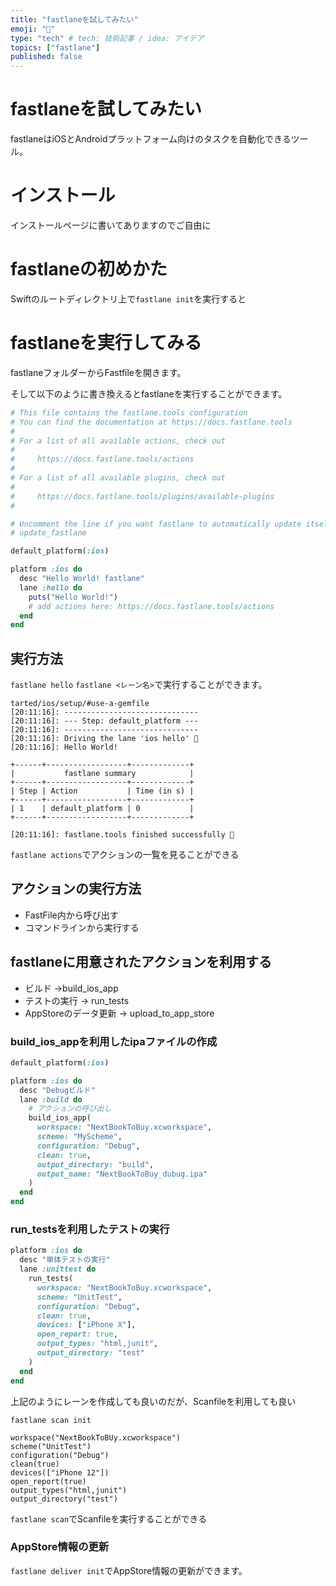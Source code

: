 ```yaml
---
title: "fastlaneを試してみたい"
emoji: "🎃"
type: "tech" # tech: 技術記事 / idea: アイデア
topics: ["fastlane"]
published: false
---
```


# fastlaneを試してみたい

fastlaneはiOSとAndroidプラットフォーム向けのタスクを自動化できるツール。

# インストール

インストールページに書いてありますのでご自由に

# fastlaneの初めかた

Swiftのルートディレクトリ上で`fastlane init`を実行すると

# fastlaneを実行してみる

fastlaneフォルダーからFastfileを開きます。

そして以下のように書き換えるとfastlaneを実行することができます。


```ruby
# This file contains the fastlane.tools configuration
# You can find the documentation at https://docs.fastlane.tools
#
# For a list of all available actions, check out
#
#     https://docs.fastlane.tools/actions
#
# For a list of all available plugins, check out
#
#     https://docs.fastlane.tools/plugins/available-plugins
#

# Uncomment the line if you want fastlane to automatically update itself
# update_fastlane

default_platform(:ios)

platform :ios do
  desc "Hello World! fastlane"
  lane :hello do
    puts("Hello World!")
    # add actions here: https://docs.fastlane.tools/actions
  end
end


```

## 実行方法

`fastlane hello`
`fastlane <レーン名>`で実行することができます。


```
tarted/ios/setup/#use-a-gemfile
[20:11:16]: ------------------------------
[20:11:16]: --- Step: default_platform ---
[20:11:16]: ------------------------------
[20:11:16]: Driving the lane 'ios hello' 🚀
[20:11:16]: Hello World!

+------+------------------+-------------+
|           fastlane summary            |
+------+------------------+-------------+
| Step | Action           | Time (in s) |
+------+------------------+-------------+
| 1    | default_platform | 0           |
+------+------------------+-------------+

[20:11:16]: fastlane.tools finished successfully 🎉
```

`fastlane actions`でアクションの一覧を見ることができる

## アクションの実行方法
- FastFile内から呼び出す
- コマンドラインから実行する

## fastlaneに用意されたアクションを利用する

- ビルド →build_ios_app
- テストの実行 → run_tests
- AppStoreのデータ更新 → upload_to_app_store

### build_ios_appを利用したipaファイルの作成
```ruby
default_platform(:ios)

platform :ios do
  desc "Debugビルド"
  lane :build do
    # アクションの呼び出し
    build_ios_app(
      workspace: "NextBookToBuy.xcworkspace",
      scheme: "MyScheme",
      configuration: "Debug",
      clean: true,
      output_directory: "build",
      output_name: "NextBookToBuy_dubug.ipa"
    )
  end
end
```


### run_testsを利用したテストの実行

```ruby
platform :ios do
  desc "単体テストの実行"
  lane :unittest do
    run_tests(
      workspace: "NextBookToBuy.xcworkspace",
      scheme: "UnitTest",
      configuration: "Debug",
      clean: true,
      devices: ["iPhone X"],
      open_report: true,
      output_types: "html,junit",
      output_directory: "test"
    )
  end
end
```

上記のようにレーンを作成しても良いのだが、Scanfileを利用しても良い

`fastlane scan init`

```
workspace("NextBookToBUy.xcworkspace")
scheme("UnitTest")
configuration("Debug")
clean(true)
devices(["iPhone 12"])
open_report(true)
output_types("html,junit")
output_directory("test")
```

`fastlane scan`でScanfileを実行することができる

### AppStore情報の更新

`fastlane deliver init`でAppStore情報の更新ができます。

